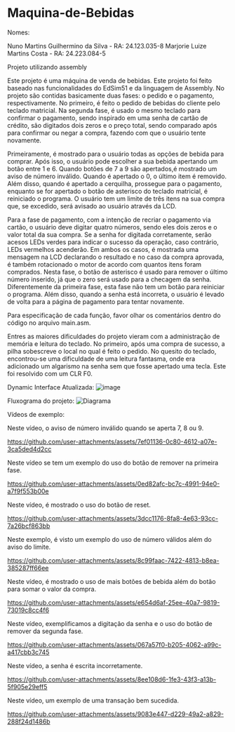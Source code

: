# Maquina-de-Bebidas
Nomes:

Nuno Martins Guilhermino da Silva - RA: 24.123.035-8
Marjorie Luize Martins Costa - RA: 24.223.084-5


Projeto utilizando assembly

<p>Este projeto é uma máquina de venda de bebidas. Este projeto foi feito baseado nas funcionalidades do EdSim51 e da linguagem de Assembly. No projeto são contidas basicamente duas fases: o pedido e o pagamento, respectivamente. No primeiro, é feito o pedido de bebidas do cliente pelo teclado matricial. Na segunda fase, é usado o mesmo teclado para confirmar o pagamento, sendo inspirado em uma senha de cartão de crédito, são digitados dois zeros e o preço total, sendo comparado após para confirmar ou negar a compra, fazendo com que o usuário tente novamente. </p>


<p>  Primeiramente, é mostrado para o usuário todas as opções de bebida para comprar. Após isso, o usuário pode escolher a sua bebida apertando um botão entre 1 e 6. Quando botões de 7 a 9 são apertados,é mostrado um aviso de número inválido. Quando é apertado o 0, o último item é removido. Além disso, quando é apertado a cerquilha, prossegue para o pagamento, enquanto se for apertado o botão de asterisco do teclado matricial, é reiniciado o programa. O usuário tem um limite de três itens na sua compra que, se excedido, será avisado ao usuário através da LCD. </p>

<p>Para a fase de pagamento, com a intenção de recriar o pagamento via cartão, o usuário deve digitar quatro números, sendo eles dois zeros e o valor total da sua compra. Se a senha for digitada corretamente, serão acesos LEDs verdes para indicar o sucesso da operação, caso contrário, LEDs vermelhos acenderão. Em ambos os casos, é mostrada uma mensagem na LCD declarando o resultado e no caso da compra aprovada, é também rotacionado o motor de acordo com quantos itens foram comprados. Nesta fase, o botão de asterisco é usado para remover o último número inserido, já que o zero será usado para a checagem da senha. Diferentemente da primeira fase, esta fase não tem um botão para reiniciar o programa. Além disso, quando a senha está incorreta, o usuário é levado de volta para a página de pagamento para tentar novamente. </p>

<p>Para especificação de cada função, favor olhar os comentários dentro do código no arquivo main.asm. </p>

<p>Entres as maiores dificuldades do projeto vieram com a administração de memória e leitura do teclado. No primeiro, após uma compra de sucesso, a pilha sobescreve o local no qual é feito o pedido. No quesito do teclado, encontrou-se uma dificuldade de uma leitura fantasma, onde era adicionado um algarismo na senha sem que fosse apertado uma tecla. Este foi resolvido com um CLR F0. </p>

Dynamic Interface Atualizada:
![image](https://github.com/user-attachments/assets/de8874d7-c8a4-43a9-a1e5-cd671906509c)


Fluxograma do projeto:
![Diagrama](https://github.com/user-attachments/assets/ff2b5dde-1833-475d-a2a3-874a1322672e)


Vídeos de exemplo:

Neste vídeo, o aviso de número inválido quando se aperta 7, 8 ou 9.


https://github.com/user-attachments/assets/7ef01136-0c80-4612-a07e-3ca5ded4d2cc

Neste vídeo se tem um exemplo do uso do botão de remover na primeira fase.



https://github.com/user-attachments/assets/0ed82afc-bc7c-4991-94e0-a7f9f553b00e


Neste vídeo, é mostrado o uso do botão de reset.



https://github.com/user-attachments/assets/3dcc1176-8fa8-4e63-93cc-7a26bcf863bb


Neste exemplo, é visto um exemplo do uso de número válidos além do aviso do limite.



https://github.com/user-attachments/assets/8c99faac-7422-4813-b8ea-385287ff66ee


Neste vídeo, é mostrado o uso de mais botões de bebida além do botão para somar o valor da compra.



https://github.com/user-attachments/assets/e654d6af-25ee-40a7-9819-73019c8cc4f6


Neste vídeo, exemplificamos a digitação da senha e o uso do botão de remover da segunda fase.



https://github.com/user-attachments/assets/067a57f0-b205-4062-a99c-a417cbb3c745


Neste vídeo, a senha é escrita incorretamente.



https://github.com/user-attachments/assets/8ee108d6-1fe3-43f3-a13b-5f905e29eff5




Neste vídeo, um exemplo de uma transação bem sucedida.



https://github.com/user-attachments/assets/9083e447-d229-49a2-a829-288f24d1486b









